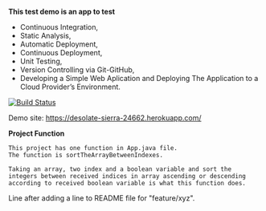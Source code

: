 **This test demo is an app to test** 
- Continuous Integration, 
- Static Analysis, 
- Automatic Deployment,
- Continuous Deployment,
- Unit Testing, 
- Version Controlling via Git-GitHub, 
- Developing a Simple Web Aplication and Deploying The Application to a Cloud Provider’s Environment.


[![Build Status](https://app.travis-ci.com/mehmetozturk-re/myDemoApp.svg?branch=main)](https://app.travis-ci.com/mehmetozturk-re/myDemoApp)

Demo site: https://desolate-sierra-24662.herokuapp.com/

**Project Function**

    This project has one function in App.java file.
    The function is sortTheArrayBetweenIndexes.

    Taking an array, two index and a boolean variable and sort the integers between received indices in array ascending or descending according to received boolean variable is what this function does.

Line after adding a line to README file for "feature/xyz".
